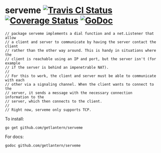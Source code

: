serveme [![Travis CI Status](https://travis-ci.org/getlantern/serveme.svg?branch=master)](https://travis-ci.org/getlantern/serveme)&nbsp;[![Coverage Status](https://coveralls.io/repos/getlantern/serveme/badge.png)](https://coveralls.io/r/getlantern/serveme)&nbsp;[![GoDoc](https://godoc.org/github.com/getlantern/serveme?status.png)](http://godoc.org/github.com/getlantern/serveme)
==========
```golang
// package serveme implements a dial function and a net.Listener that allow
// a client and server to communicate by having the server contact the client
// rather than the other way around. This is handy in situations where the
// client is reachable using an IP and port, but the server isn't (for example
// if the server is behind an impenetrable NAT).
//
// For this to work, the client and server must be able to communicate with each
// other via a signaling channel. When the client wants to connect to the
// server, it sends a message with the necessary connection information to the
// server, which then connects to the client.
//
// Right now, serveme only supports TCP.
```

To install:

`go get github.com/getlantern/serveme`

For docs:

`godoc github.com/getlantern/serveme`
